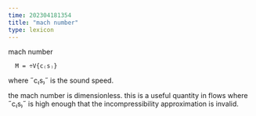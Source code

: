 ```yaml
---
time: 202304181354
title: "mach number"
type: lexicon
---
```


mach number
```
  M = ÷V{c₍s₎}
```
where ˝c₍s₎˝ is the sound speed.

the mach number is dimensionless. this is a useful quantity in flows where 
˝c₍s₎˝ is high enough that the incompressibility approximation is invalid.
